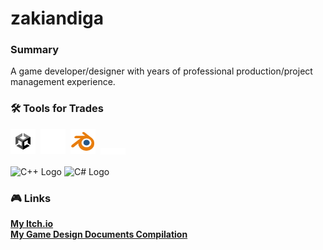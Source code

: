 # zakiandiga
 
### Summary
A game developer/designer with years of professional production/project management experience.

### :hammer_and_wrench: Tools for Trades
<div>
  <img src="Icons/U_ProfileIcon_Positive_500x500.png" title="Unity" alt="Unity" width="40" height="40"/>&nbsp;
  <img src="Icons/UE_Logo_icon-only_white.png" title="Unreal" alt="Unreal" width="40" height="40"/>&nbsp; 
  <img src="Icons/blender_icon_64x64.png" title="Blender" alt="Blender" width="40" height="40"/>&nbsp;
  <img src="Icons/FMOD Logo White - Black Background.png" title="FMOD" valign="middle" alt="FMOD" width="40"/>&nbsp; 

</div><br>

<div>
 <img src="https://raw.githubusercontent.com/isocpp/logos/master/cpp_logo.png" title="C++ Logo"alt="C++ Logo" width="40"/>
 <img src="https://learn.microsoft.com/en-us/windows/images/csharp-logo.png" title="C# Logo" alt="C# Logo" width="40" height="40"/>&nbsp;
</div>

### :video_game: Links

[**My Itch.io**](https://static.itch.io/images/logo-white-new.svg) <br>
[**My Game Design Documents Compilation**](https://app.milanote.com/1Nl8651I9p2Uda?p=VXErRkFthAc) <br>
